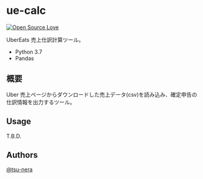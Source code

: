 # ue-calc

[![Open Source Love](https://badges.frapsoft.com/os/v3/open-source.svg?v=103)](https://github.com/tsu-nera/ue-calc)

UberEats 売上仕訳計算ツール。

- Python 3.7
- Pandas

## 概要

Uber 売上ページからダウンロードした売上データ(csv)を読み込み、確定申告の仕訳情報を出力するツール。

## Usage

T.B.D.

## Authors

[@tsu-nera](https://twitter.com/tsu_nera)
